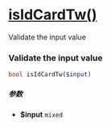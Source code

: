[isIdCardTw()](http://twinh.github.com/widget/api/isIdCardTw)
=============================================================

Validate the input value

### Validate the input value
```php
bool isIdCardTw($input)
```

##### 参数
* **$input** `mixed` 

